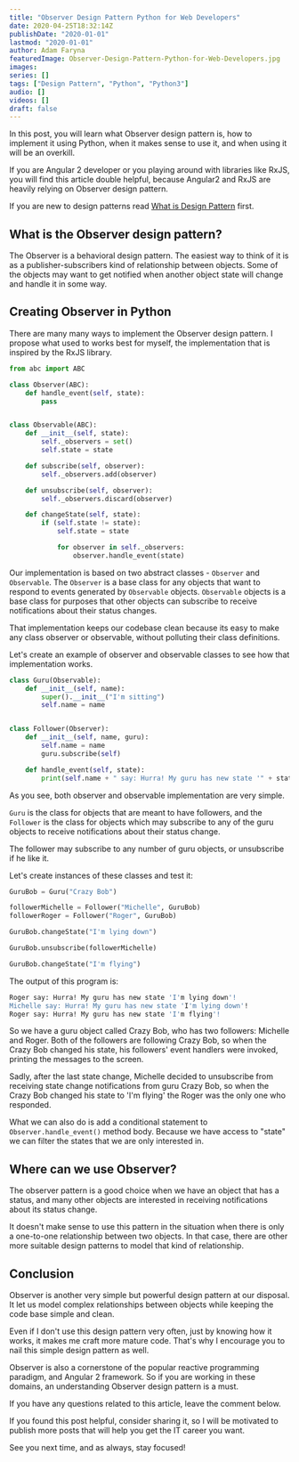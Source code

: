 ```yaml
---
title: "Observer Design Pattern Python for Web Developers"
date: 2020-04-25T18:32:14Z
publishDate: "2020-01-01"
lastmod: "2020-01-01"
author: Adam Faryna
featuredImage: Observer-Design-Pattern-Python-for-Web-Developers.jpg
images:
series: []
tags: ["Design Pattern", "Python", "Python3"]
audio: []
videos: []
draft: false
---
```


In this post, you will learn what Observer design pattern is, how to implement it using Python, when it makes sense to use it, and when using it will be an overkill.

If you are Angular 2 developer or you playing around with libraries like RxJS, you will find this article double helpful, because Angular2 and RxJS are heavily relying on Observer design pattern.

If you are new to design patterns read [What is Design Pattern](/posts/what-is-a-design-pattern/) first.

## What is the Observer design pattern?

The Observer is a behavioral design pattern. The easiest way to think of it is as a publisher-subscribers kind of relationship between objects. Some of the objects may want to get notified when another object state will change and handle it in some way.

## Creating Observer in Python

There are many many ways to implement the Observer design pattern. I propose what used to works best for myself, the implementation that is inspired by the RxJS library.

```python
from abc import ABC

class Observer(ABC):
    def handle_event(self, state):
        pass


class Observable(ABC):
    def __init__(self, state):
        self._observers = set()
        self.state = state

    def subscribe(self, observer):
        self._observers.add(observer)

    def unsubscribe(self, observer):
        self._observers.discard(observer)

    def changeState(self, state):
        if (self.state != state):
            self.state = state

            for observer in self._observers:
                observer.handle_event(state)
```

Our implementation is based on two abstract classes - `Observer` and `Observable`. The `Observer` is a base class for any objects that want to respond to events generated by `Observable` objects. `Observable` objects is a base class for purposes that other objects can subscribe to receive notifications about their status changes.

That implementation keeps our codebase clean because its easy to make any class observer or observable, without polluting their class definitions.

Let's create an example of observer and observable classes to see how that implementation works.

```python
class Guru(Observable):
    def __init__(self, name):
        super().__init__("I'm sitting")
        self.name = name


class Follower(Observer):
    def __init__(self, name, guru):
        self.name = name
        guru.subscribe(self)

    def handle_event(self, state):
        print(self.name + " say: Hurra! My guru has new state '" + state + "'!")
```

As you see, both observer and observable implementation are very simple.

`Guru` is the class for objects that are meant to have followers, and the `Follower` is the class for objects which may subscribe to any of the guru objects to receive notifications about their status change.

The follower may subscribe to any number of guru objects, or unsubscribe if he like it.

Let's create instances of these classes and test it:

```python
GuruBob = Guru("Crazy Bob")

followerMichelle = Follower("Michelle", GuruBob)
followerRoger = Follower("Roger", GuruBob)

GuruBob.changeState("I'm lying down")

GuruBob.unsubscribe(followerMichelle)

GuruBob.changeState("I'm flying")
```

The output of this program is:

```bash
Roger say: Hurra! My guru has new state 'I'm lying down'!
Michelle say: Hurra! My guru has new state 'I'm lying down'!
Roger say: Hurra! My guru has new state 'I'm flying'!
```

So we have a guru object called Crazy Bob, who has two followers: Michelle and Roger. Both of the followers are following Crazy Bob, so when the Crazy Bob changed his state, his followers' event handlers were invoked, printing the messages to the screen.

Sadly, after the last state change, Michelle decided to unsubscribe from receiving state change notifications from guru Crazy Bob, so when the Crazy Bob changed his state to 'I'm flying' the Roger was the only one who responded.

What we can also do is add a conditional statement to `Observer.handle_event()` method body. Because we have access to "state" we can filter the states that we are only interested in.

## Where can we use Observer?

The observer pattern is a good choice when we have an object that has a status, and many other objects are interested in receiving notifications about its status change.

It doesn't make sense to use this pattern in the situation when there is only a one-to-one relationship between two objects. In that case, there are other more suitable design patterns to model that kind of relationship.

## Conclusion

Observer is another very simple but powerful design pattern at our disposal. It let us model complex relationships between objects while keeping the code base simple and clean.

Even if I don't use this design pattern very often, just by knowing how it works, it makes me craft more mature code. That's why I encourage you to nail this simple design pattern as well.

Observer is also a cornerstone of the popular reactive programming paradigm, and Angular 2 framework. So if you are working in these domains, an understanding Observer design pattern is a must.

If you have any questions related to this article, leave the comment below.

If you found this post helpful, consider sharing it, so I will be motivated to publish more posts that will help you get the IT career you want.

See you next time, and as always, stay focused!

